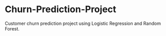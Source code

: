 # Churn-Prediction-Project
Customer churn prediction project using Logistic Regression and Random Forest.
